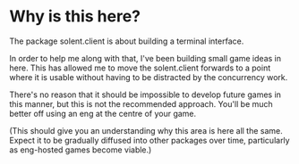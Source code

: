 # Why is this here?

The package solent.client is about building a terminal interface.

In order to help me along with that, I've been building small game ideas in
here. This has allowed me to move the solent.client forwards to a point where
it is usable without having to be distracted by the concurrency work.

There's no reason that it should be impossible to develop future games in this
manner, but this is not the recommended approach. You'll be much better off
using an eng at the centre of your game.

(This should give you an understanding why this area is here all the same.
Expect it to be gradually diffused into other packages over time, particularly
as eng-hosted games become viable.)

